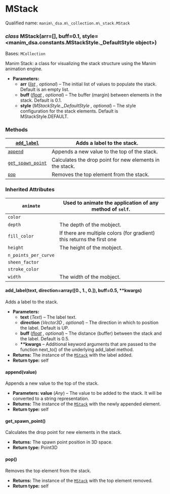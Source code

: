 # MStack

Qualified name: `manim\_dsa.m\_collection.m\_stack.MStack`

### *class* MStack(arr=[], buff=0.1, style=<manim_dsa.constants.MStackStyle._DefaultStyle object>)

Bases: `MCollection`

Manim Stack: a class for visualizing the stack structure using the Manim animation engine.

* **Parameters:**
  * **arr** ([*list*](https://docs.python.org/3/library/stdtypes.html#list) *,* *optional*) – The initial list of values to populate the stack. Default is an empty list.
  * **buff** ([*float*](https://docs.python.org/3/library/functions.html#float) *,* *optional*) – The buffer (margin) between elements in the stack. Default is 0.1.
  * **style** (*MStackStyle._DefaultStyle* *,* *optional*) – The style configuration for the stack elements. Default is MStackStyle.DEFAULT.

### Methods

| [`add_label`](#manim_dsa.m_collection.m_stack.MStack.add_label)             | Adds a label to the stack.                               |
|-----------------------------------------------------------------------------|----------------------------------------------------------|
| [`append`](#manim_dsa.m_collection.m_stack.MStack.append)                   | Appends a new value to the top of the stack.             |
| [`get_spawn_point`](#manim_dsa.m_collection.m_stack.MStack.get_spawn_point) | Calculates the drop point for new elements in the stack. |
| [`pop`](#manim_dsa.m_collection.m_stack.MStack.pop)                         | Removes the top element from the stack.                  |

### Inherited Attributes

| `animate`            | Used to animate the application of any method of `self`.               |
|----------------------|------------------------------------------------------------------------|
| `color`              |                                                                        |
| `depth`              | The depth of the mobject.                                              |
| `fill_color`         | If there are multiple colors (for gradient) this returns the first one |
| `height`             | The height of the mobject.                                             |
| `n_points_per_curve` |                                                                        |
| `sheen_factor`       |                                                                        |
| `stroke_color`       |                                                                        |
| `width`              | The width of the mobject.                                              |

#### add_label(text, direction=array([0., 1., 0.]), buff=0.5, \*\*kwargs)

Adds a label to the stack.

* **Parameters:**
  * **text** (*Text*) – The label text.
  * **direction** (*Vector3D* *,* *optional*) – The direction in which to position the label. Default is UP.
  * **buff** ([*float*](https://docs.python.org/3/library/functions.html#float) *,* *optional*) – The distance (buffer) between the stack and the label. Default is 0.5.
  * **\*\*kwargs** – Additional keyword arguments that are passed to the function next_to() of the
    underlying add_label method.
* **Returns:**
  The instance of the [`MStack`](#manim_dsa.m_collection.m_stack.MStack) with the label added.
* **Return type:**
  self

#### append(value)

Appends a new value to the top of the stack.

* **Parameters:**
  **value** (*Any*) – The value to be added to the stack. It will be converted to a string representation.
* **Returns:**
  The instance of the [`MStack`](#manim_dsa.m_collection.m_stack.MStack) with the newly appended element.
* **Return type:**
  self

#### get_spawn_point()

Calculates the drop point for new elements in the stack.

* **Returns:**
  The spawn point position in 3D space.
* **Return type:**
  Point3D

#### pop()

Removes the top element from the stack.

* **Returns:**
  The instance of the [`MStack`](#manim_dsa.m_collection.m_stack.MStack) with the top element removed.
* **Return type:**
  self
